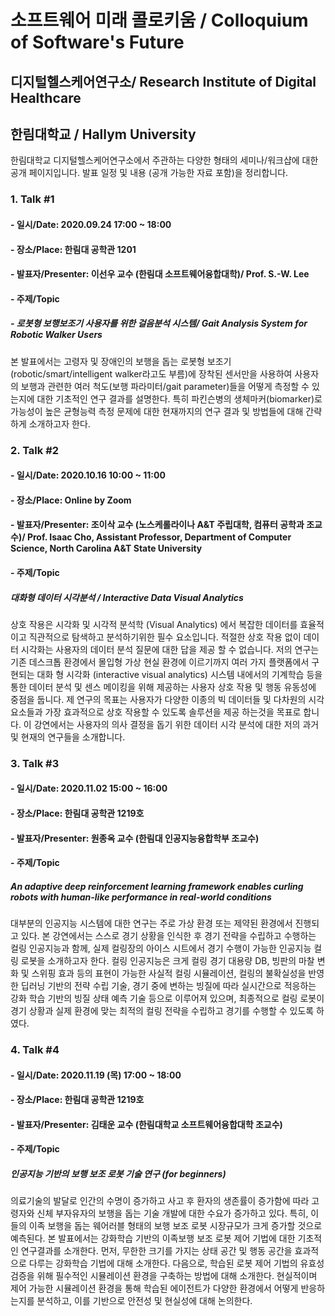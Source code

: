 # 소프트웨어 미래 콜로키움 / Colloquium of Software's Future
## 디지털헬스케어연구소/ Research Institute of Digital Healthcare
## 한림대학교 / Hallym University

한림대학교 디지털헬스케어연구소에서 주관하는 다양한 형태의 세미나/워크샵에 대한 공개 페이지입니다. 발표 일정 및 내용 (공개 가능한 자료 포함)을 정리합니다.

### 1. Talk #1
  #### - 일시/Date: 2020.09.24 17:00 ~ 18:00
  #### - 장소/Place: 한림대 공학관 1201
  #### - 발표자/Presenter: 이선우 교수 (한림대 소프트웨어융합대학)/ Prof. S.-W. Lee
  #### - 주제/Topic
   #####  - 로봇형 보행보조기 사용자를 위한 걸음분석 시스템/ Gait Analysis System for Robotic Walker Users
   본 발표에서는 고령자 및 장애인의 보행을 돕는 로봇형 보조기(robotic/smart/intelligent walker라고도 부름)에 장착된 센서만을 사용하여
   사용자의 보행과 관련한 여러 척도(보행 파라미터/gait parameter)들을 어떻게 측정할 수 있는지에 대한 기초적인 연구 결과를 설명한다.
   특히 파킨슨병의 생체마커(biomarker)로 가능성이 높은 균형능력 측정 문제에 대한 현재까지의 연구 결과 및 방법들에 대해 간략하게 소개하고자 한다.
   

### 2. Talk #2
  #### - 일시/Date: 2020.10.16 10:00 ~ 11:00
  #### - 장소/Place: Online by Zoom
  #### - 발표자/Presenter: 조이삭 교수 (노스케롤라이나 A&T 주립대학, 컴퓨터 공학과 조교수)/ Prof. Isaac Cho, Assistant Professor, Department of Computer Science, North Carolina A&amp;T State University
  #### - 주제/Topic
  ##### 대화형 데이터 시각분석 / Interactive Data Visual Analytics 
상호 작용은 시각화 및 시각적 분석학 (Visual Analytics) 에서 복잡한 데이터를 효율적이고 직관적으로 탐색하고 분석하기위한 필수 요소입니다. 적절한 상호 작용 없이 데이터 시각화는 사용자의 데이터 분석 질문에 대한 답을 제공 할 수 없습니다. 저의 연구는 기존 데스크톱 환경에서 몰입형 가상 현실 환경에 이르기까지 여러 가지 플랫폼에서 구현되는 대화 형 시각화 (interactive visual analytics) 시스템 내에서의 기계학습 등을 통한 데이터 분석 및 센스 메이킹을 위해 제공하는 사용자 상호 작용 및 행동 유동성에 중점을 둡니다. 제 연구의 목표는 사용자가 다양한 이종의 빅 데이터들 및 다차원의 시각 요소들과 가장 효과적으로 상호 작용할 수 있도록 솔루션을 제공 하는것을 목표로 합니다. 이 강연에서는 사용자의 의사 결정을 돕기 위한 데이터 시각 분석에 대한 저의 과거 및 현재의 연구들을 소개합니다.


### 3. Talk #3
  #### - 일시/Date: 2020.11.02 15:00 ~ 16:00
  #### - 장소/Place: 한림대 공학관 1219호
  #### - 발표자/Presenter: 원종옥 교수 (한림대 인공지능융합학부 조교수)
  #### - 주제/Topic
  #####  An adaptive deep reinforcement learning framework enables curling robots with human-like performance in real-world conditions
대부분의 인공지능 시스템에 대한 연구는 주로 가상 환경 또는 제약된 환경에서 진행되고 있다. 본 강연에서는 스스로 경기 상황을 인식한 후 경기 전략을 수립하고 수행하는 컬링 인공지능과 함께, 실제 컬링장의 아이스 시트에서 경기 수행이 가능한 인공지능 컬링 로봇을 소개하고자 한다. 컬링 인공지능은 크게 컬링 경기 대용량 DB, 빙판의 마찰 변화 및 스위핑 효과 등의 표현이 가능한 사실적 컬링 시뮬레이션, 컬링의 불확실성을 반영한 딥러닝 기반의 전략 수립 기술, 경기 중에 변하는 빙질에 따라 실시간으로 적응하는 강화 학습 기반의 빙질 상태 예측 기술 등으로 이루어져 있으며, 최종적으로 컬링 로봇이 경기 상황과 실제 환경에 맞는 최적의 컬링 전략을 수립하고 경기를 수행할 수 있도록 하였다.

### 4. Talk #4
  #### - 일시/Date: 2020.11.19 (목) 17:00 ~ 18:00
  #### - 장소/Place: 한림대 공학관 1219호
  #### - 발표자/Presenter: 김태운 교수 (한림대학교 소프트웨어융합대학 조교수)
  #### - 주제/Topic
  ##### 인공지능 기반의 보행 보조 로봇 기술 연구 (for beginners)
의료기술의 발달로 인간의 수명이 증가하고 사고 후 환자의 생존률이 증가함에 따라 고령자와 신체 부자유자의 보행을 돕는 기술 개발에 대한 수요가 증가하고 있다.
특히, 이들의 이족 보행을 돕는 웨어러블 형태의 보행 보조 로봇 시장규모가 크게 증가할 것으로 예측된다. 본 발표에서는 강화학습 기반의 이족보행 보조 로봇 제어 기법에 대한 기초적인 연구결과를 소개한다. 먼저, 무한한 크기를 가지는 상태 공간 및 행동 공간을 효과적으로 다루는 강화학습 기법에 대해 소개한다. 다음으로, 학습된 로봇 제어 기법의 유효성 검증을 위해 필수적인 시뮬레이션 환경을 구축하는 방법에 대해 소개한다. 현실적이며 제어 가능한 시뮬레이션 환경을 통해 학습된 에이전트가 다양한 환경에서 어떻게 반응하는지를 분석하고, 이를 기반으로 안전성 및 현실성에 대해 논의한다.
